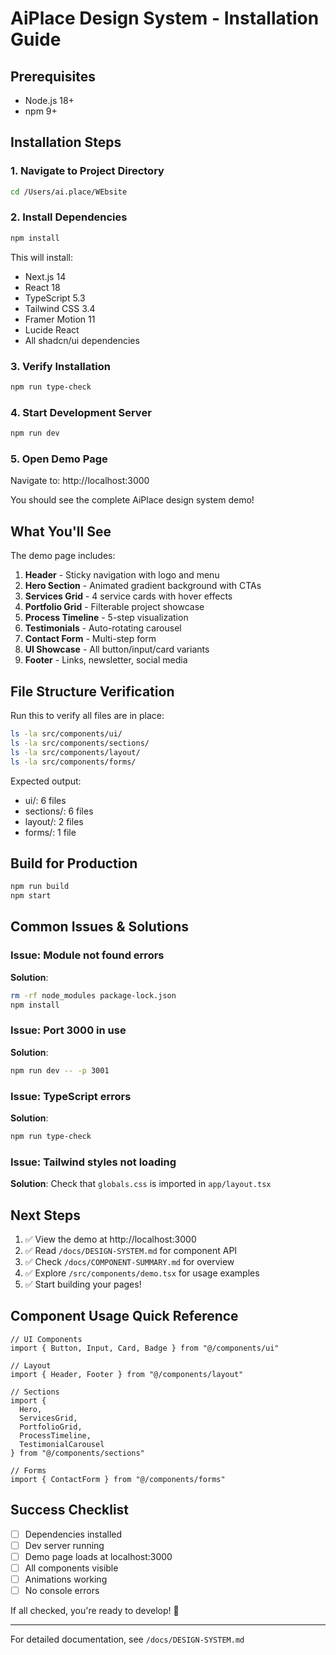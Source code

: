 # AiPlace Design System - Installation Guide

## Prerequisites

- Node.js 18+ 
- npm 9+

## Installation Steps

### 1. Navigate to Project Directory
```bash
cd /Users/ai.place/WEbsite
```

### 2. Install Dependencies
```bash
npm install
```

This will install:
- Next.js 14
- React 18
- TypeScript 5.3
- Tailwind CSS 3.4
- Framer Motion 11
- Lucide React
- All shadcn/ui dependencies

### 3. Verify Installation
```bash
npm run type-check
```

### 4. Start Development Server
```bash
npm run dev
```

### 5. Open Demo Page
Navigate to: http://localhost:3000

You should see the complete AiPlace design system demo!

## What You'll See

The demo page includes:

1. **Header** - Sticky navigation with logo and menu
2. **Hero Section** - Animated gradient background with CTAs
3. **Services Grid** - 4 service cards with hover effects
4. **Portfolio Grid** - Filterable project showcase
5. **Process Timeline** - 5-step visualization
6. **Testimonials** - Auto-rotating carousel
7. **Contact Form** - Multi-step form
8. **UI Showcase** - All button/input/card variants
9. **Footer** - Links, newsletter, social media

## File Structure Verification

Run this to verify all files are in place:

```bash
ls -la src/components/ui/
ls -la src/components/sections/
ls -la src/components/layout/
ls -la src/components/forms/
```

Expected output:
- ui/: 6 files
- sections/: 6 files
- layout/: 2 files
- forms/: 1 file

## Build for Production

```bash
npm run build
npm start
```

## Common Issues & Solutions

### Issue: Module not found errors
**Solution**: 
```bash
rm -rf node_modules package-lock.json
npm install
```

### Issue: Port 3000 in use
**Solution**:
```bash
npm run dev -- -p 3001
```

### Issue: TypeScript errors
**Solution**:
```bash
npm run type-check
```

### Issue: Tailwind styles not loading
**Solution**: Check that `globals.css` is imported in `app/layout.tsx`

## Next Steps

1. ✅ View the demo at http://localhost:3000
2. ✅ Read `/docs/DESIGN-SYSTEM.md` for component API
3. ✅ Check `/docs/COMPONENT-SUMMARY.md` for overview
4. ✅ Explore `/src/components/demo.tsx` for usage examples
5. ✅ Start building your pages!

## Component Usage Quick Reference

```tsx
// UI Components
import { Button, Input, Card, Badge } from "@/components/ui"

// Layout
import { Header, Footer } from "@/components/layout"

// Sections
import { 
  Hero, 
  ServicesGrid, 
  PortfolioGrid, 
  ProcessTimeline, 
  TestimonialCarousel 
} from "@/components/sections"

// Forms
import { ContactForm } from "@/components/forms"
```

## Success Checklist

- [ ] Dependencies installed
- [ ] Dev server running
- [ ] Demo page loads at localhost:3000
- [ ] All components visible
- [ ] Animations working
- [ ] No console errors

If all checked, you're ready to develop! 🚀

---

For detailed documentation, see `/docs/DESIGN-SYSTEM.md`
